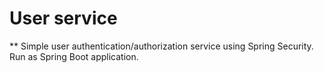 # User service
** Simple user authentication/authorization service using Spring Security. Run as Spring Boot application.
